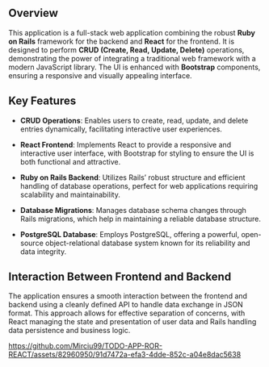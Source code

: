 ## Overview

This application is a full-stack web application combining the robust **Ruby on Rails** framework for the backend and **React** for the frontend. It is designed to perform **CRUD (Create, Read, Update, Delete)** operations, demonstrating the power of integrating a traditional web framework with a modern JavaScript library. The UI is enhanced with **Bootstrap** components, ensuring a responsive and visually appealing interface.

## Key Features

- **CRUD Operations**: Enables users to create, read, update, and delete entries dynamically, facilitating interactive user experiences.

- **React Frontend**: Implements React to provide a responsive and interactive user interface, with Bootstrap for styling to ensure the UI is both functional and attractive.

- **Ruby on Rails Backend**: Utilizes Rails’ robust structure and efficient handling of database operations, perfect for web applications requiring scalability and maintainability.

- **Database Migrations**: Manages database schema changes through Rails migrations, which help in maintaining a reliable database structure.

- **PostgreSQL Database**: Employs PostgreSQL, offering a powerful, open-source object-relational database system known for its reliability and data integrity.

## Interaction Between Frontend and Backend

The application ensures a smooth interaction between the frontend and backend using a cleanly defined API to handle data exchange in JSON format. This approach allows for effective separation of concerns, with React managing the state and presentation of user data and Rails handling data persistence and business logic.



https://github.com/Mirciu99/TODO-APP-ROR-REACT/assets/82960950/91d7472a-efa3-4dde-852c-a04e8dac5638

